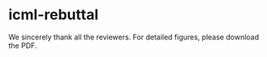 # icml-rebuttal

We sincerely thank all the reviewers. For detailed figures, please download the PDF.
